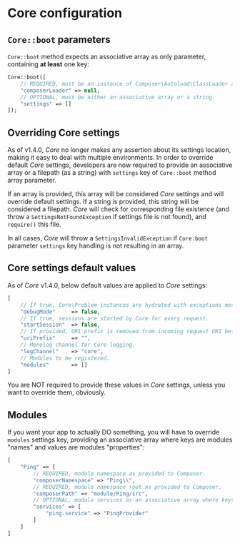 # Core configuration

## `Core::boot` parameters
`Core::boot` method expects an associative array as only parameter, containing **at least** one key:
```php
Core::boot([
    // REQUIRED, must be an instance of Composer\Autoload\ClassLoader and will be used for modules registering.
    "composerLoader" => null, 
    // OPTIONAL, must be either an associative array or a string.
    "settings" => []
]);
```

## Overriding Core settings
As of v1.4.0, *Core* no longer makes any assertion about its settings location, making it easy to deal with multiple 
environments. In order to override default *Core* settings, developers are now required to provide an associative array 
or a filepath (as a string) with `settings` key of `Core::boot` method array parameter.

If an array is provided, this array will be considered *Core* settings and will override default settings. If a string 
is provided, this string will be considered a filepath. *Core* will check for corresponding file existence (and throw a 
`SettingsNotFoundException` if settings file is not found), and `require()` this file.

In all cases, *Core* will throw a `SettingsInvalidException` if `Core:boot` parameter `settings` key handling is not 
resulting in an array.

## Core settings default values
As of *Core* v1.4.0, below default values are applied to *Core* settings:
```php
[
    // If true, Core\Problem instances are hydrated with exceptions messages and debug trace.
    "debugMode"     => false,
    // If true, sessions are started by Core for every request.
    "startSession"  => false,
    // If provided, URI prefix is removed from incoming request URI before routing.
    "uriPrefix"     => "",
    // Monolog channel for Core logging.
    "logChannel"    => "core",
    // Modules to be registered.
    "modules"       => []
]
```
You are NOT required to provide these values in *Core* settings, unless you want to override them, obviously.
 
## Modules
If you want your app to actually DO something, you will have to override `modules` settings key, providing an 
associative array where keys are modules "names" and values are modules "properties":
```php
[
    "Ping" => [
        // REQUIRED, module namespace as provided to Composer.
        "composerNamespace" => "Ping\\",
        // REQUIRED, module namespace root as provided to Composer.
        "composerPath" => "module/Ping/src",
        // OPTIONAL, module services as an associative array where keys are service names and values are classnames.
        "services" => [
            "ping.service" => "PingProvider"
        ]
    ]
]
```
